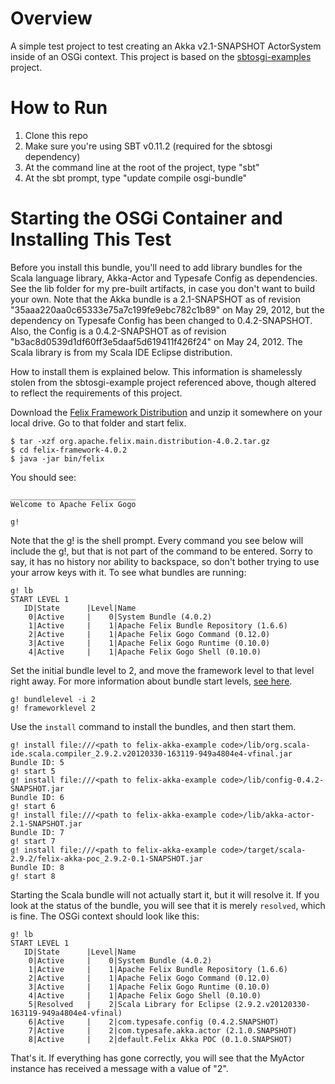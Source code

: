 # Overview
A simple test project to test creating an Akka v2.1-SNAPSHOT ActorSystem inside of an OSGi context.  This project is based on the [sbtosgi-examples](https://github.com/oscarvarto/sbtosgi-examples) project.

# How to Run
1. Clone this repo
2. Make sure you're using SBT v0.11.2 (required for the sbtosgi dependency)
2. At the command line at the root of the project, type "sbt"
3. At the sbt prompt, type "update compile osgi-bundle"

# Starting the OSGi Container and Installing This Test

Before you install this bundle, you'll need to add library bundles for the Scala language library, Akka-Actor and Typesafe Config as dependencies.  See the lib folder for my pre-built artifacts, in case you don't want to build your own.  Note that the Akka bundle is a 2.1-SNAPSHOT as of revision "35aaa220aa0c65333e75a7c199fe9ebc782c1b89" on May 29, 2012, but the dependency on Typesafe Config has been changed to 0.4.2-SNAPSHOT.  Also, the Config is a 0.4.2-SNAPSHOT as of revision "b3ac8d0539d1df60ff3e5daaf5d619411f426f24" on May 24, 2012.  The Scala library is from my Scala IDE Eclipse distribution.

How to install them is explained below.  This information is shamelessly stolen from the sbtosgi-example project referenced above, though altered to reflect the requirements of this project.

Download the [Felix Framework Distribution](http://felix.apache.org/site/downloads.cgi) and unzip it somewhere on your local drive.  Go to that folder and start felix.
```
$ tar -xzf org.apache.felix.main.distribution-4.0.2.tar.gz
$ cd felix-framework-4.0.2
$ java -jar bin/felix
```
You should see:
```
____________________________
Welcome to Apache Felix Gogo

g!
```
Note that the g! is the shell prompt.  Every command you see below will include the g!, but that is not part of the command to be entered.  Sorry to say, it has no history nor ability to backspace, so don't bother trying to use your arrow keys with it.  To see what bundles are running:
```
g! lb
START LEVEL 1
   ID|State      |Level|Name
    0|Active     |    0|System Bundle (4.0.2)
    1|Active     |    1|Apache Felix Bundle Repository (1.6.6)
    2|Active     |    1|Apache Felix Gogo Command (0.12.0)
    3|Active     |    1|Apache Felix Gogo Runtime (0.10.0)
    4|Active     |    1|Apache Felix Gogo Shell (0.10.0)
```
Set the initial bundle level to 2, and move the framework level to that level right away.  For more information about bundle start levels, [see here](http://aaronz-sakai.blogspot.com/2009/05/osgi-system-and-bundle-start-levels.html).
```
g! bundlelevel -i 2
g! frameworklevel 2
```
Use the `install` command to install the bundles, and then start them.
```
g! install file:///<path to felix-akka-example code>/lib/org.scala-ide.scala.compiler_2.9.2.v20120330-163119-949a4804e4-vfinal.jar
Bundle ID: 5
g! start 5
g! install file:///<path to felix-akka-example code>/lib/config-0.4.2-SNAPSHOT.jar
Bundle ID: 6
g! start 6
g! install file:///<path to felix-akka-example code>/lib/akka-actor-2.1-SNAPSHOT.jar
Bundle ID: 7
g! start 7
g! install file:///<path to felix-akka-example code>/target/scala-2.9.2/felix-akka-poc_2.9.2-0.1-SNAPSHOT.jar
Bundle ID: 8
g! start 8
```
Starting the Scala bundle will not actually start it, but it will resolve it.  If you look at the status of the bundle, you will see that it is merely `resolved`, which is fine.  The OSGi context should look like this:
```
g! lb
START LEVEL 1
   ID|State      |Level|Name
    0|Active     |    0|System Bundle (4.0.2)
    1|Active     |    1|Apache Felix Bundle Repository (1.6.6)
    2|Active     |    1|Apache Felix Gogo Command (0.12.0)
    3|Active     |    1|Apache Felix Gogo Runtime (0.10.0)
    4|Active     |    1|Apache Felix Gogo Shell (0.10.0)
    5|Resolved   |    2|Scala Library for Eclipse (2.9.2.v20120330-163119-949a4804e4-vfinal)
    6|Active     |    2|com.typesafe.config (0.4.2.SNAPSHOT)
    7|Active     |    2|com.typesafe.akka.actor (2.1.0.SNAPSHOT)
    8|Active     |    2|default.Felix Akka POC (0.1.0.SNAPSHOT)
```
That's it.  If everything has gone correctly, you will see that the MyActor instance has received a message with a value of "2".
